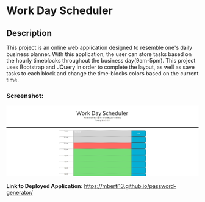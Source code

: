 # Work Day Scheduler

## Description

This project is an online web application designed to resemble one's daily business planner. With this application, the user can store tasks based on the hourly timeblocks throughout the business day(9am-5pm). This project uses Bootstrap and JQuery in order to complete the layout, as well as save tasks to each block and change the time-blocks colors based on the current time.

### Screenshot:
![image](./screenshot.jpg "Screenshot of deployed app.")




**Link to Deployed Application:**
https://mberti13.github.io/password-generator/
